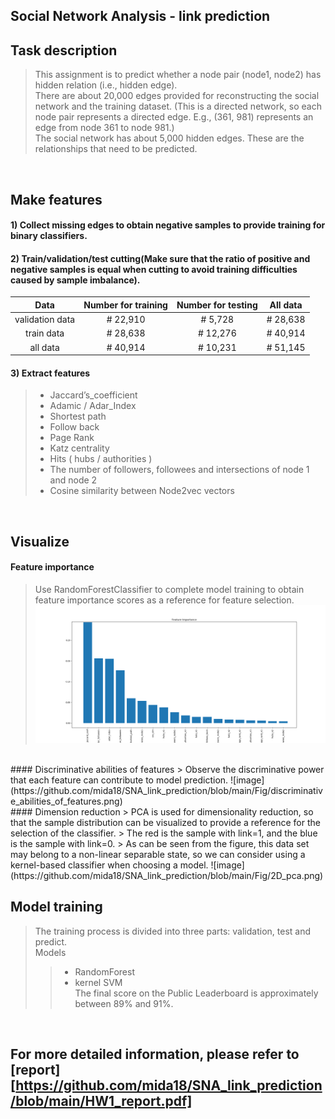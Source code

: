 ## Social Network Analysis - link prediction

## Task description
> This assignment is to predict whether a node pair (node1, node2) has hidden relation (i.e., hidden edge).   
> There are about 20,000 edges provided for reconstructing the social network and the training dataset. 
> (This is a directed network, so each node pair represents a directed edge. E.g., (361, 981) represents an edge from node 361 to node 981.)  
> The social network has about 5,000 hidden edges. These are the relationships that need to be predicted.
<br>

## Make features
#### 1) Collect missing edges to obtain negative samples to provide training for binary classifiers.  
#### 2) Train/validation/test cutting(Make sure that the ratio of positive and negative samples is equal when cutting to avoid training difficulties caused by sample imbalance).

|      Data        | Number for training |  Number for testing  |      All data      |  
|:----------------:|:-------------------:|:--------------------:|:------------------:|  
| validation data  |      #  22,910      |       #   5,728      |     #  28,638      |   
| train data       |      #  28,638      |       #  12,276      |     #  40,914      |  
| all data         |      #  40,914      |       #  10,231      |     #  51,145      |       

#### 3) Extract features
> * Jaccard’s_coefficient  
> * Adamic / Adar_Index  
> * Shortest path  
> * Follow back  
> * Page Rank  
> * Katz centrality
> * Hits ( hubs / authorities )
> * The number of followers, followees and intersections of node 1 and node 2
> * Cosine similarity between Node2vec vectors  
<br>

## Visualize
#### Feature importance
> Use RandomForestClassifier to complete model training to obtain feature importance scores as a reference for feature selection.  
![image](https://github.com/mida18/SNA_link_prediction/blob/main/Fig/feature_importance_RF.png)  
<br>
#### Discriminative abilities of features
> Observe the discriminative power that each feature can contribute to model prediction.  
![image](https://github.com/mida18/SNA_link_prediction/blob/main/Fig/discriminative_abilities_of_features.png)  
<br>
#### Dimension reduction
> PCA is used for dimensionality reduction, so that the sample distribution can be visualized to provide a reference for the selection of the classifier.  
> The red is the sample with link=1, and the blue is the sample with link=0.  
> As can be seen from the figure, this data set may belong to a non-linear separable state, so we can consider using a kernel-based classifier when choosing a model.
![image](https://github.com/mida18/SNA_link_prediction/blob/main/Fig/2D_pca.png)  
<br>

## Model training
> The training process is divided into three parts: validation, test and predict.  
> Models  
>> * RandomForest  
>> * kernel SVM  
> The final score on the Public Leaderboard is approximately between 89% and 91%.  
<br>

## For more detailed information, please refer to [report][https://github.com/mida18/SNA_link_prediction/blob/main/HW1_report.pdf]
